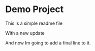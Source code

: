# Demo Project

This is a simple readme file

With a new update

And now Im going to add a final line to it.